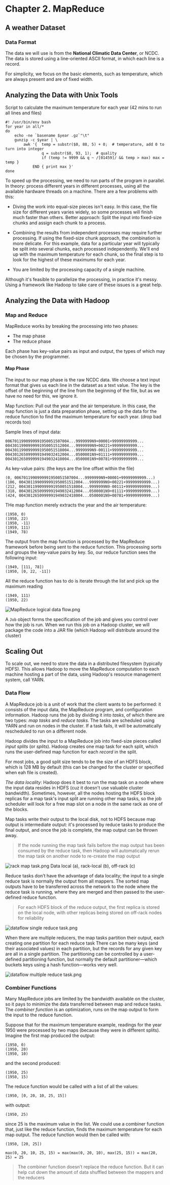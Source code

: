 # Chapter 2. MapReduce

## A weather Dataset

### Data Format

The data we will use is from the **National Climatic Data Center**, or NCDC. The data is stored using a line-oriented
ASCII format, in which each line is a record.

For simplicity, we focus on the basic elements, such as temperature, which are always present and are of fixed width.

## Analyzing the Data with Unix Tools

Script to calculate the maximum temperature for each year (42 mins to run all lines and files)

    #! /usr/bin/env bash
    for year in all/*
    do
        echo -ne `basename $year .gz`"\t"
        gunzip -c $year | \
            awk '{  temp = substr($0, 88, 5) + 0;  # temperature, add 0 to turn into integer
                    q = substr($0, 93, 1);  # quality
                    if (temp != 9999 && q ~ /[01459]/ && temp > max) max = temp }
                END { print max }'
    done

To speed up the processing, we need to run parts of the program in parallel. In theory: process different years in
different processes, using all the available hardware threads on a machine. There are a few problems with this:

- Diving the work into equal-size pieces isn't easy. In this case, the file size for different years varies widely, so
  some processes will finish much faster than others. Better approach: Split the input into fixed-size chunks and assign
  each chunk to a process.

- Combining the results from independent processes may require further processing. If using the fixed-size chunk
  approach, the combination is more delicate. For this example, data for a particular year will typically be split into
  several chunks, each processed independently. We'll end up with the maximum temperature for each chunk, so the final
  step is to look for the highest of these maximums for each year.

- You are limited by the processing capacity of a single machine.

Although it's feasible to parallelize the processing, in practice it's messy. Using a framework like Hadoop to take care
of these issues is a great help.

## Analyzing the Data with Hadoop

### Map and Reduce

MapReduce works by breaking the processing into two phases:

- The map phase
- The reduce phase

Each phase has key-value pairs as input and output, the types of which may be chosen by the programmer.

#### Map Phase

The input to our map phase is the raw NCDC data. We choose a text input format that gives us each line in the dataset as
a text value. The key is the offset of the beginning of the line from the beginning of the file, but as we have no need
for this, we ignore it.

Map function: Pull out the year and the air temperature. In this case, the map function is just a data preparation
phase, setting up the data for the reduce function to find the maximum temperature for each year. (drop bad records too)

Sample lines of input data:

    0067011990999991950051507004...9999999N9+00001+99999999999...
    0043011990999991950051512004...9999999N9+00221+99999999999...
    0043011990999991950051518004...9999999N9-00111+99999999999...
    0043012650999991949032412004...0500001N9+01111+99999999999...
    0043012650999991949032418004...0500001N9+00781+99999999999...

As key-value pairs: (the keys are the line offset within the file)

    (0, 0067011990999991950051507004...9999999N9+00001+99999999999...)
    (106, 0043011990999991950051512004...9999999N9+00221+99999999999...)
    (212, 0043011990999991950051518004...9999999N9-00111+99999999999...)
    (318, 0043012650999991949032412004...0500001N9+01111+99999999999...)
    (424, 0043012650999991949032418004...0500001N9+00781+99999999999...)

THe map function merely extracts the year and the air temperature:

    (1950, 0)
    (1950, 22)
    (1950, -11)
    (1959, 111)
    (1949, 78)

The output from the map function is processed by the MapReduce framework before being sent to the reduce function. This
processing sorts and groups the key-value pairs by key. So, our reduce function sees the following input:

    (1949, [111, 78])
    (1950, [0, 22, -11])

All the reduce function has to do is iterate through the list and pick up the maximum reading

    (1949, 111)
    (1950, 22)

![MapReduce logical data flow.png](MapReduce%20logical%20data%20flow.png)

A `Job` object forms the specification of the job and gives you control over how the job is run. When we run this job on
a Hadoop cluster, we will package the code into a JAR file (which Hadoop will distribute around the cluster)

## Scaling Out

To scale out, we need to store the data in a distributed filesystem (typically HDFS). This allows Hadoop to move the
MapReduce computation to each machine hosting a part of the data, using Hadoop's resource management system, call YARN.

### Data Flow

A MapReduce job is a unit of work that the client wants to be performed: it consists of the input data, the MapReduce
program, and configuration information. Hadoop runs the job by dividing it into _tasks_, of which there are two types:
_map tasks_ and _reduce tasks_. The tasks are scheduled using YARN and run on nodes in the cluster. If a task fails, it
will be automatically rescheduled to run on a different node.

Hadoop divides the input to a MapReduce job into fixed-size pieces called _input splits_ (or _splits_). Hadoop creates
one map task for each split, which runs the user-defined map function for each _record_ in the split.

For most jobs, a good split size tends to be the size of an HDFS block, which is 128 MB by default (this can be changed
for the cluster or specified when eah file is created).

_The data locality_: Hadoop does it best to run the map task on a node where the input data resides in HDFS (cuz it
doesn't use valuable cluster bandwidth). Sometimes, however, all the nodes hosting the HDFS block replicas for a map
task's input split are running other map tasks, so the job scheduler will look for a free map slot on a node in the same
rack as one of the blocks.

Map tasks write their output to the local disk, not to HDFS because map output is intermediate output: it's processed by
reduce tasks to produce the final output, and once the job is complete, the map output can be thrown away.

> If the node running the map task fails before the map output has been consumed by the reduce task, then Hadoop will
> automatically rerun the map task on another node to re-create the map output

![rack map task.png](rack%20map%20task.png)
Data local (a), rack-local (b), off-rack (c)

Reduce tasks don’t have the advantage of data locality; the input to a single reduce task is normally the output from
all mappers. The sorted map outputs have to be transferred across the network to the node where the reduce task is
running, where they are merged and then passed to the user-defined reduce function.

> For each HDFS block of the reduce output, the first replica is stored on the local node, with other replicas being
> stored on off-rack nodes for reliability

![dataflow single reduce task.png](dataflow%20single%20reduce%20task.png)

When there are multiple reducers, the map tasks partition their output, each creating one partition for each reduce task
There can be many keys (and their associated values) in each partition, but the records for any given key are all in a
single partition. The partitioning can be controlled by a user-defined partitioning function, but normally the default
partitioner—which buckets keys using a hash function—works very well.

![dataflow multiple reduce task.png](dataflow%20multiple%20reduce%20task.png)

### Combiner Functions

Many MapReduce jobs are limited by the bandwidth available on the cluster, so it pays to minimize the data transferred
between map and reduce tasks. The _combiner function_ is an optimization, runs on the map output to form the input to
the reduce function.

Suppose that for the maximum temperature example, readings for the year 1950 were processed by two maps (because they
were in different splits). Imagine the first map produced the output:

    (1950, 0)
    (1950, 20)
    (1950, 10)

and the second produced:

    (1950, 25)
    (1950, 15)

The reduce function would be called with a list of all the values:

    (1950, [0, 20, 10, 25, 15])

with output:

    (1950, 25)

since 25 is the maximum value in the list. We could use a combiner function that, just like the reduce function, finds
the maximum temperature for each map output. The reduce function would then be called with:

    (1950, [20, 25])

    max(0, 20, 10, 25, 15) = max(max(0, 20, 10), max(25, 15)) = max(20, 25) = 25

> The combiner function doesn’t replace the reduce function. But it can help cut down the amount of data shuffled
> between the mappers and the reducers